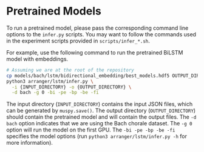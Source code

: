 Pretrained Models
=================

To run a pretrained model, please pass the corresponding command line options to the `infer.py` scripts. You may want to follow the commands used in the experiment scripts provided in `scripts/infer_*.sh`.

For example, use the following command to run the pretrained BiLSTM model with embeddings.

```sh
# Assuming we are at the root of the repository
cp models/bach/lstm/bidirectional_embedding/best_models.hdf5 OUTPUT_DIRECTORY
python3 arranger/lstm/infer.py \
  -i {INPUT_DIRECTORY} -o {OUTPUT_DIRECTORY} \
  -d bach -g 0 -bi -pe -bp -be -fi
```

The input directory (`INPUT_DIRECTORY`) contains the input JSON files, which can be generated by `muspy.save()`. The output directory (`OUTPUT_DIRECTORY`) should contain the pretrained model and will contain the output files. The `-d bach` option indicates that we are using the Bach chorale dataset. The `-g 0` option will run the model on the first GPU. The `-bi -pe -bp -be -fi` specifies the model options (run `python3 arranger/lstm/infer.py -h` for more information).
